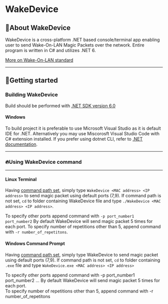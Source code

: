 # WakeDevice

## 📖About WakeDevice
WakeDevice is a cross-platform .NET based console/terminal app enabling
user to send Wake-On-LAN Magic Packets over the network. Entire program is
written in C# and utilizes .NET 6.

[More on Wake-On-LAN standard](https://en.wikipedia.org/wiki/Wake-on-LAN)

---

## 🚀Getting started


### Building WakeDevice
Build should be performed with [.NET SDK version 6.0](https://dotnet.microsoft.com/en-us/download)


#### Windows

To build project it is preferable to use Microsoft Visual Studio as it is
default IDE for .NET. Alternatively you may use Miscorosft Visual Studio Code
with C# extension installed. If you prefer using dotnet CLI, refer to
[.NET documentation](https://docs.microsoft.com/en-us/dotnet/core/tools/dotnet-build).

---

### 🔥Using WakeDevice command

---

#### Linux Terminal

Having [command path set](https://opensource.com/article/17/6/set-path-linux),
simply type `WakeDevice <MAC address> <IP address>` to send magic packet using
default ports (7,9). If command path is not set, `cd` to folder containing
WakeDevice file and type `./WakeDevice <MAC address> <IP address>`.

To specify other ports append command with `-p port_number1 port_number2`
By default WakeDevice will send magic packet 5 times for each port.
To specify number of repetitions other than 5, append command with
`-r number_of_repetitons`.


#### Windows Command Prompt

Having [command path set](https://docs.microsoft.com/en-us/windows-server/administration/windows-commands/path),
simply type WakeDevice <MAC address> <IP address> to send magic packet
using default ports (7,9). If command path is not set, `cd` to folder
containing `.exe` file and type `WakeDevice.exe <MAC address> <IP address>`

To specify other ports append command with -p port_number1 port_number2 ...
By default WakeDevice will send magic packet 5 times for each port. \
To specify number of repetitions other than 5, append command with -r number_of_repetitons
